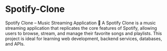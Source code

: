 # Spotify-Clone
Spotify Clone – Music Streaming Application 🎵 A Spotify Clone is a music streaming application that replicates the core features of Spotify, allowing users to browse, stream, and manage their favorite songs and playlists. This project is ideal for learning web development, backend services, databases, and APIs.
